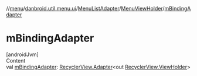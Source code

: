 //[menu](../../../index.md)/[danbroid.util.menu.ui](../../index.md)/[MenuListAdapter](../index.md)/[MenuViewHolder](index.md)/[mBindingAdapter](m-binding-adapter.md)



# mBindingAdapter  
[androidJvm]  
Content  
val [mBindingAdapter](m-binding-adapter.md): [RecyclerView.Adapter](https://developer.android.com/reference/kotlin/androidx/recyclerview/widget/RecyclerView.Adapter.html)<out [RecyclerView.ViewHolder](https://developer.android.com/reference/kotlin/androidx/recyclerview/widget/RecyclerView.ViewHolder.html)>  



